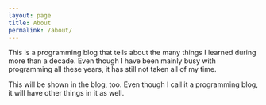 ```yaml
---
layout: page
title: About
permalink: /about/
---
```


This is a programming blog that tells about the many things I learned
during more than a decade. Even though I have been mainly busy with
programming all these years, it has still not taken all of my time.

This will be shown in the blog, too. Even though I call it a
programming blog, it will have other things in it as well. 
